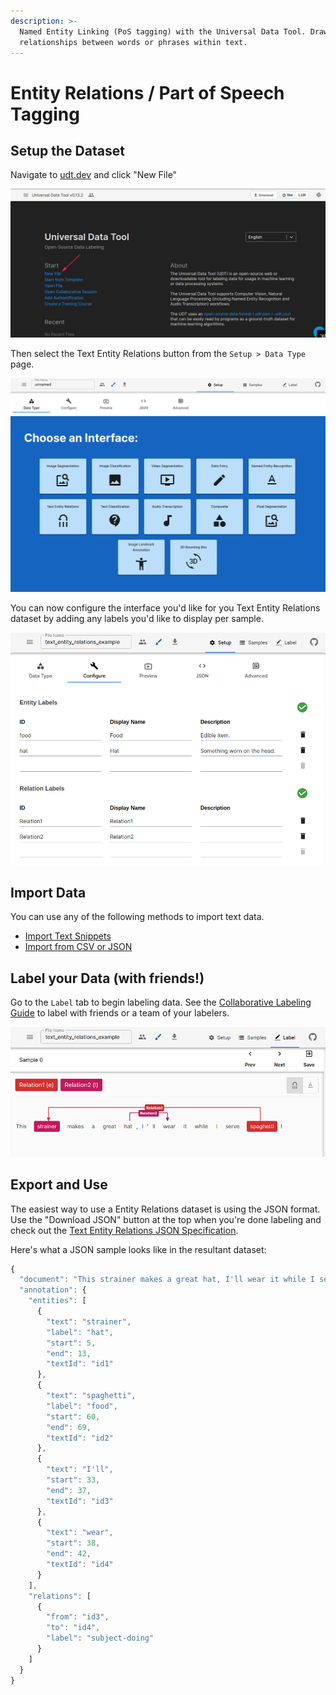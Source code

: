 ```yaml
---
description: >-
  Named Entity Linking (PoS tagging) with the Universal Data Tool. Draw
  relationships between words or phrases within text.
---
```


# Entity Relations / Part of Speech Tagging

## Setup the Dataset

Navigate to [udt.dev](https://udt.dev) and click "New File"

![Click &quot;New File&quot; on udt.dev](../.gitbook/assets/image%20%2815%29.png)

Then select the Text Entity Relations button from the `Setup > Data Type` page.

![Select Text Relations when choosing an interface](../.gitbook/assets/image%20%2822%29.png)

You can now configure the interface you'd like for you Text Entity Relations dataset by adding any labels you'd like to display per sample.

![Text Entity Relation Configuration](../.gitbook/assets/image%20%2860%29.png)

## Import Data

You can use any of the following methods to import text data.

* [Import Text Snippets](../importing-data/import-text-snippets.md)
* [Import from CSV or JSON](../importing-data/import-from-csv-or-json.md)

## Label your Data \(with friends!\)

Go to the `Label` tab to begin labeling data. See the [Collaborative Labeling Guide](../collaborative-labeling.md) to label with friends or a team of your labelers.

![Example of Text Entity Relations labeling](../.gitbook/assets/image%20%2855%29.png)

## Export and Use

The easiest way to use a Entity Relations dataset is using the JSON format. Use the "Download JSON" button at the top when you're done labeling and check out the [Text Entity Relations JSON Specification](https://github.com/UniversalDataTool/udt-format/blob/master/interfaces/text_entity_relations.md).

Here's what a JSON sample looks like in the resultant dataset:

```javascript
{
  "document": "This strainer makes a great hat, I'll wear it while I serve spaghetti!",
  "annotation": {
    "entities": [
      {
        "text": "strainer",
        "label": "hat",
        "start": 5,
        "end": 13,
        "textId": "id1"
      },
      {
        "text": "spaghetti",
        "label": "food",
        "start": 60,
        "end": 69,
        "textId": "id2"
      },
      {
        "text": "I'll",
        "start": 33,
        "end": 37,
        "textId": "id3"
      },
      {
        "text": "wear",
        "start": 38,
        "end": 42,
        "textId": "id4"
      }
    ],
    "relations": [
      {
        "from": "id3",
        "to": "id4",
        "label": "subject-doing"
      }
    ]
  }
}
```

